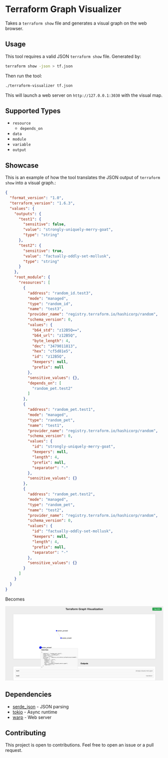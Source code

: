 # Terraform Graph Visualizer

Takes a `terraform show` file and generates a visual graph on the web browser.

## Usage

This tool requires a valid JSON `terraform show` file. Generated by:

```bash
terraform show -json > tf.json
```

Then run the tool:

```bash
./terraform-visualizer tf.json
```

This will launch a web server on `http://127.0.0.1:3030` with the visual map.

## Supported Types

- `resource`
  - `depends_on`
- `data`
- `module`
- `variable`
- `output`

## Showcase

This is an example of how the tool translates the JSON output of `terraform show` into a visual graph.:

```json
{
  "format_version": "1.0",
  "terraform_version": "1.6.3",
  "values": {
    "outputs": {
      "test1": {
        "sensitive": false,
        "value": "strongly-uniquely-merry-goat",
        "type": "string"
      },
      "test2": {
        "sensitive": true,
        "value": "factually-oddly-set-mollusk",
        "type": "string"
      }
    },
    "root_module": {
      "resources": [
        {
          "address": "random_id.test3",
          "mode": "managed",
          "type": "random_id",
          "name": "test3",
          "provider_name": "registry.terraform.io/hashicorp/random",
          "schema_version": 0,
          "values": {
            "b64_std": "z12B5Q==",
            "b64_url": "z12B5Q",
            "byte_length": 4,
            "dec": "3479011813",
            "hex": "cf5d81e5",
            "id": "z12B5Q",
            "keepers": null,
            "prefix": null
          },
          "sensitive_values": {},
          "depends_on": [
            "random_pet.test2"
          ]
        },
        {
          "address": "random_pet.test1",
          "mode": "managed",
          "type": "random_pet",
          "name": "test1",
          "provider_name": "registry.terraform.io/hashicorp/random",
          "schema_version": 0,
          "values": {
            "id": "strongly-uniquely-merry-goat",
            "keepers": null,
            "length": 4,
            "prefix": null,
            "separator": "-"
          },
          "sensitive_values": {}
        },
        {
          "address": "random_pet.test2",
          "mode": "managed",
          "type": "random_pet",
          "name": "test2",
          "provider_name": "registry.terraform.io/hashicorp/random",
          "schema_version": 0,
          "values": {
            "id": "factually-oddly-set-mollusk",
            "keepers": null,
            "length": 4,
            "prefix": null,
            "separator": "-"
          },
          "sensitive_values": {}
        }
      ]
    }
  }
}
```
Becomes

![Current GUI Showcase](./docs/Example.png "GUI")

## Dependencies

- [serde_json](https://crates.io/crates/serde_json) - JSON parsing
- [tokio](https://crates.io/crates/tokio) - Async runtime
- [warp](https://crates.io/crates/warp) - Web server

## Contributing

This project is open to contributions. Feel free to open an issue or a pull request.
